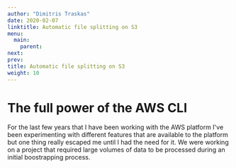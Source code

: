 ```yaml
---
author: "Dimitris Traskas"
date: 2020-02-07
linktitle: Automatic file splitting on S3
menu:
  main:
    parent: 
next: 
prev: 
title: Automatic file splitting on S3
weight: 10
---
```



# **The full power of the AWS CLI**

For the last few years that I have been working with the AWS platform I've been experimenting with different features that are available to the platform but one thing really escaped me until I had the need for it. We were working on a project that required large volumes of data to be processed during an initial boostrapping process.